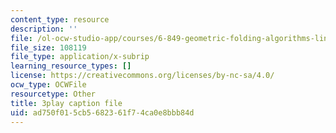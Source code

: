 ```yaml
---
content_type: resource
description: ''
file: /ol-ocw-studio-app/courses/6-849-geometric-folding-algorithms-linkages-origami-polyhedra-fall-2012/ad750f015cb5682361f74ca0e8bbb84d_64Kp4kgRdzs.srt
file_size: 108119
file_type: application/x-subrip
learning_resource_types: []
license: https://creativecommons.org/licenses/by-nc-sa/4.0/
ocw_type: OCWFile
resourcetype: Other
title: 3play caption file
uid: ad750f01-5cb5-6823-61f7-4ca0e8bbb84d
---
```


